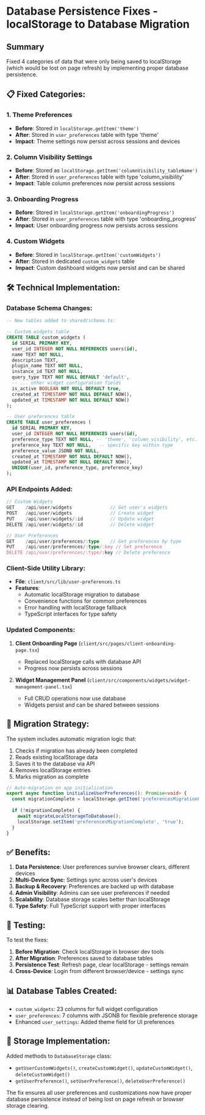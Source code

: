 # Database Persistence Fixes - localStorage to Database Migration

## Summary
Fixed 4 categories of data that were only being saved to localStorage (which would be lost on page refresh) by implementing proper database persistence.

## 📋 **Fixed Categories:**

### 1. **Theme Preferences** 
- **Before**: Stored in `localStorage.getItem('theme')`
- **After**: Stored in `user_preferences` table with type 'theme'
- **Impact**: Theme settings now persist across sessions and devices

### 2. **Column Visibility Settings**
- **Before**: Stored as `localStorage.getItem('columnVisibility_tableName')`
- **After**: Stored in `user_preferences` table with type 'column_visibility'
- **Impact**: Table column preferences now persist across sessions

### 3. **Onboarding Progress**
- **Before**: Stored in `localStorage.getItem('onboardingProgress')`
- **After**: Stored in `user_preferences` table with type 'onboarding_progress'
- **Impact**: User onboarding progress now persists across sessions

### 4. **Custom Widgets**
- **Before**: Stored in `localStorage.getItem('customWidgets')`
- **After**: Stored in dedicated `custom_widgets` table
- **Impact**: Custom dashboard widgets now persist and can be shared

## 🛠 **Technical Implementation:**

### Database Schema Changes:
```sql
-- New tables added to shared/schema.ts:

-- Custom widgets table
CREATE TABLE custom_widgets (
  id SERIAL PRIMARY KEY,
  user_id INTEGER NOT NULL REFERENCES users(id),
  name TEXT NOT NULL,
  description TEXT,
  plugin_name TEXT NOT NULL,
  instance_id TEXT NOT NULL,
  query_type TEXT NOT NULL DEFAULT 'default',
  -- ... other widget configuration fields
  is_active BOOLEAN NOT NULL DEFAULT true,
  created_at TIMESTAMP NOT NULL DEFAULT NOW(),
  updated_at TIMESTAMP NOT NULL DEFAULT NOW()
);

-- User preferences table
CREATE TABLE user_preferences (
  id SERIAL PRIMARY KEY,
  user_id INTEGER NOT NULL REFERENCES users(id),
  preference_type TEXT NOT NULL, -- 'theme', 'column_visibility', etc.
  preference_key TEXT NOT NULL,   -- specific key within type
  preference_value JSONB NOT NULL,
  created_at TIMESTAMP NOT NULL DEFAULT NOW(),
  updated_at TIMESTAMP NOT NULL DEFAULT NOW(),
  UNIQUE(user_id, preference_type, preference_key)
);
```

### API Endpoints Added:
```typescript
// Custom Widgets
GET    /api/user/widgets              // Get user's widgets
POST   /api/user/widgets              // Create widget
PUT    /api/user/widgets/:id          // Update widget
DELETE /api/user/widgets/:id          // Delete widget

// User Preferences  
GET    /api/user/preferences/:type    // Get preferences by type
PUT    /api/user/preferences/:type/:key // Set preference
DELETE /api/user/preferences/:type/:key // Delete preference
```

### Client-Side Utility Library:
- **File**: `client/src/lib/user-preferences.ts`
- **Features**:
  - Automatic localStorage migration to database
  - Convenience functions for common preferences
  - Error handling with localStorage fallback
  - TypeScript interfaces for type safety

### Updated Components:
1. **Client Onboarding Page** (`client/src/pages/client-onboarding-page.tsx`)
   - Replaced localStorage calls with database API
   - Progress now persists across sessions

2. **Widget Management Panel** (`client/src/components/widgets/widget-management-panel.tsx`)
   - Full CRUD operations now use database
   - Widgets persist and can be shared between sessions

## 🔄 **Migration Strategy:**

The system includes automatic migration logic that:
1. Checks if migration has already been completed
2. Reads existing localStorage data
3. Saves it to the database via API
4. Removes localStorage entries
5. Marks migration as complete

```typescript
// Auto-migration on app initialization
export async function initializeUserPreferences(): Promise<void> {
  const migrationComplete = localStorage.getItem('preferencesMigrationComplete');
  
  if (!migrationComplete) {
    await migrateLocalStorageToDatabase();
    localStorage.setItem('preferencesMigrationComplete', 'true');
  }
}
```

## ✅ **Benefits:**

1. **Data Persistence**: User preferences survive browser clears, different devices
2. **Multi-Device Sync**: Settings sync across user's devices
3. **Backup & Recovery**: Preferences are backed up with database
4. **Admin Visibility**: Admins can see user preferences if needed
5. **Scalability**: Database storage scales better than localStorage
6. **Type Safety**: Full TypeScript support with proper interfaces

## 🧪 **Testing:**

To test the fixes:
1. **Before Migration**: Check localStorage in browser dev tools
2. **After Migration**: Preferences saved to database tables
3. **Persistence Test**: Refresh page, clear localStorage - settings remain
4. **Cross-Device**: Login from different browser/device - settings sync

## 📊 **Database Tables Created:**

- `custom_widgets`: 23 columns for full widget configuration
- `user_preferences`: 7 columns with JSONB for flexible preference storage
- Enhanced `user_settings`: Added theme field for UI preferences

## 🔧 **Storage Implementation:**

Added methods to `DatabaseStorage` class:
- `getUserCustomWidgets()`, `createCustomWidget()`, `updateCustomWidget()`, `deleteCustomWidget()`
- `getUserPreference()`, `setUserPreference()`, `deleteUserPreference()`

The fix ensures all user preferences and customizations now have proper database persistence instead of being lost on page refresh or browser storage clearing. 